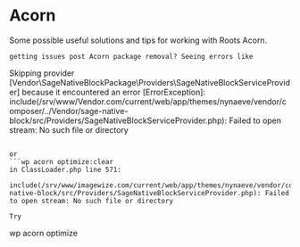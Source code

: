 # Acorn 


Some possible useful solutions and tips for working with Roots Acorn.

```
getting issues post Acorn package removal? Seeing errors like
```
Skipping provider [Vendor\SageNativeBlockPackage\Providers\SageNativeBlockServiceProvider] because it encountered an error [ErrorException]: include(/srv/www/Vendor.com/current/web/app/themes/nynaeve/vendor/composer/../Vendor/sage-native-block/src/Providers/SageNativeBlockServiceProvider.php): Failed to open stream: No such file or directory
```

or
```wp acorn optimize:clear 
in ClassLoader.php line 571:                                                               
  include(/srv/www/imagewize.com/current/web/app/themes/nynaeve/vendor/composer/../imagewize/sage-native-block/src/Providers/SageNativeBlockServiceProvider.php): Failed to open stream: No such file or directory       

Try 
```
wp acorn optimize
```

